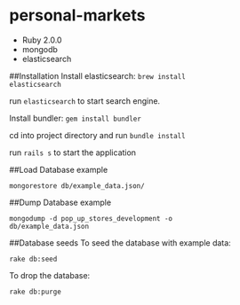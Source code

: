personal-markets
================

- Ruby 2.0.0
- mongodb
- elasticsearch

##Installation
Install elasticsearch: <code>brew install elasticsearch </code>

run <code>elasticsearch</code> to start search engine.

Install bundler: <code>gem install bundler</code>

cd into project directory and run <code>bundle install</code>

run <code>rails s</code> to start the application

##Load Database example

<code>mongorestore db/example_data.json/</code>

##Dump Database example

<code>mongodump -d pop_up_stores_development -o db/example_data.json</code>

##Database seeds
To seed the database with example data:

<code>rake db:seed</code>

To drop the database:

<code>rake db:purge</code>

